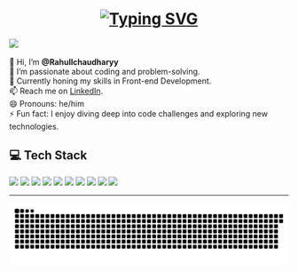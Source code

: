 

<h1 align="center">
<a href="https://git.io/typing-svg"><img src="https://readme-typing-svg.herokuapp.com?font=VT323&pause=97&color=B369F7&center=true&vCenter=true&width=435&lines=Hey+!!+I'm+Rahul++%E2%9A%A1%E2%9A%A1;Aspring+Computer+Science+learner++%F0%9F%93%88;Programmer+%22Belive+In+Build%22%F0%9F%91%A9%F0%9F%8F%BB%E2%80%8D%F0%9F%92%BB" alt="Typing SVG" /></a>
</h1>

[![](https://visitcount.itsvg.in/api?id=Rahullchaudharyy&label=Profile%20Views&color=0&pretty=true)](https://visitcount.itsvg.in)


👋 Hi, I’m **@Rahullchaudharyy**  
👀 I’m passionate about coding and problem-solving.  
🌱 Currently honing my skills in Front-end Development.  
📫 Reach me on [LinkedIn](your-linkedin-url).  
😄 Pronouns: he/him  
⚡ Fun fact: I enjoy diving deep into code challenges and exploring new technologies.

## 💻 Tech Stack

<p align="left">
  <img src="https://img.shields.io/badge/HTML5-E34F26?style=for-the-badge&logo=html5&logoColor=white" height="28" />
  <img src="https://img.shields.io/badge/CSS3-1572B6?style=for-the-badge&logo=css3&logoColor=white" height="28" />
  <img src="https://img.shields.io/badge/JavaScript-F7DF1E?style=for-the-badge&logo=javascript&logoColor=black" height="28" />
  <img src="https://img.shields.io/badge/React-61DAFB?style=for-the-badge&logo=react&logoColor=black" height="28" />
  <img src="https://img.shields.io/badge/Tailwind_CSS-38B2AC?style=for-the-badge&logo=tailwind-css&logoColor=white" height="28" />
  <img src="https://img.shields.io/badge/C++-00599C?style=for-the-badge&logo=c%2B%2B&logoColor=white" height="28" />
  <img src="https://img.shields.io/badge/Firebase-FFCA28?style=for-the-badge&logo=firebase&logoColor=black" height="28" />
  <img src="https://img.shields.io/badge/GSAP-88CE02?style=for-the-badge&logo=greensock&logoColor=white" height="28" />
  <img src="https://img.shields.io/badge/Redux-764ABC?style=for-the-badge&logo=redux&logoColor=white" height="28" />
  <img src="https://img.shields.io/badge/Node.js-339933?style=for-the-badge&logo=node.js&logoColor=white" height="28" />
</p>


<hr></hr>
<img src="https://raw.githubusercontent.com/Rahullchaudharyy/Rahullchaudharyy/output/snake.svg" alt="Snake animation" />

<!-- ![snake gif](https://github.com/Rahullchaudharyy/Rahullchaudharyy/blob/output/github-contribution-grid-snake.gif) -->
